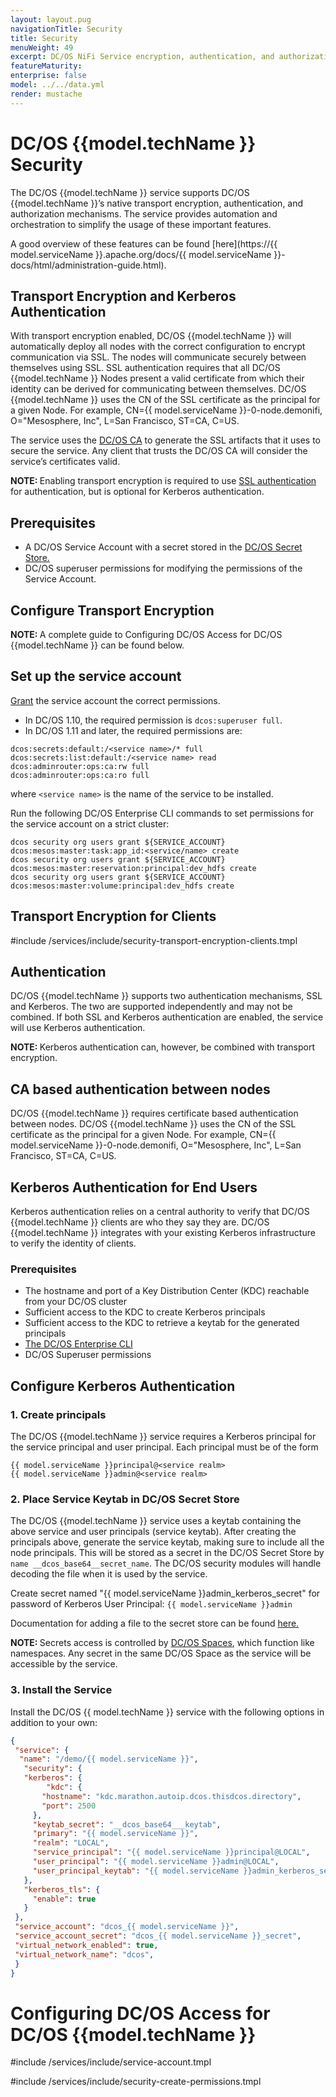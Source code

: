 ```yaml
---
layout: layout.pug
navigationTitle: Security
title: Security
menuWeight: 49
excerpt: DC/OS NiFi Service encryption, authentication, and authorization
featureMaturity:
enterprise: false
model: ../../data.yml
render: mustache
---
```


# DC/OS {{model.techName }} Security

The DC/OS {{model.techName }} service supports DC/OS {{model.techName }}’s native transport encryption, authentication, and authorization mechanisms. The service provides automation and orchestration to simplify the usage of these important features.

A good overview of these features can be found  [here](https://{{ model.serviceName }}.apache.org/docs/{{ model.serviceName }}-docs/html/administration-guide.html).

## Transport Encryption and Kerberos Authentication
With transport encryption enabled, DC/OS {{model.techName }} will automatically deploy all nodes with the correct configuration to encrypt communication via SSL. The nodes will communicate securely between themselves using SSL. SSL authentication requires that all DC/OS {{model.techName }} Nodes present a valid certificate from which their identity can be derived for communicating between themselves.
DC/OS {{model.techName }} uses the CN of the SSL certificate as the principal for a given Node.
For example, CN={{ model.serviceName }}-0-node.demonifi, O="Mesosphere, Inc", L=San Francisco, ST=CA, C=US.

The service uses the [DC/OS CA](https://docs.mesosphere.com/latest/security/ent/tls-ssl/) to generate the SSL artifacts that it uses to secure the service. Any client that trusts the DC/OS CA will consider the service’s certificates valid.

<p class="message--note"><strong>NOTE: </strong>Enabling transport encryption is required to use <a href="https://docs.mesosphere.com/latest/security/ent/tls-ssl/">SSL authentication</a> for authentication, but is optional for Kerberos authentication.</p>

## Prerequisites
- A DC/OS Service Account with a secret stored in the [DC/OS Secret Store.](https://docs.mesosphere.com/latest/security/ent/service-auth/custom-service-auth/)
- DC/OS superuser permissions for modifying the permissions of the Service Account.

## Configure Transport Encryption

<p class="message--note"><strong>NOTE: </strong>A complete guide to Configuring DC/OS Access for DC/OS {{model.techName }} can be found below.</p>


## Set up the service account

[Grant](/mesosphere/dcos/latest/security/ent/perms-management/) the service account the correct permissions.
- In DC/OS 1.10, the required permission is `dcos:superuser full`.
- In DC/OS 1.11 and later, the required permissions are:
```shell
dcos:secrets:default:/<service name>/* full
dcos:secrets:list:default:/<service name> read
dcos:adminrouter:ops:ca:rw full
dcos:adminrouter:ops:ca:ro full
```
where `<service name>` is the name of the service to be installed.

Run the following DC/OS Enterprise CLI commands to set permissions for the service account on a strict cluster:

```shell
dcos security org users grant ${SERVICE_ACCOUNT} dcos:mesos:master:task:app_id:<service/name> create
dcos security org users grant ${SERVICE_ACCOUNT} dcos:mesos:master:reservation:principal:dev_hdfs create
dcos security org users grant ${SERVICE_ACCOUNT} dcos:mesos:master:volume:principal:dev_hdfs create
```

## Transport Encryption for Clients

#include /services/include/security-transport-encryption-clients.tmpl

## Authentication

DC/OS {{model.techName }} supports two authentication mechanisms, SSL and Kerberos. The two are supported independently and may not be combined. If both SSL and Kerberos authentication are enabled, the service will use Kerberos authentication.

<p class="message--note"><strong>NOTE: </strong>Kerberos authentication can, however, be combined with transport encryption.</p>

## CA based authentication between nodes

DC/OS {{model.techName }} requires certificate based authentication between nodes.
DC/OS {{model.techName }} uses the CN of the SSL certificate as the principal for a given Node.
For example, CN={{ model.serviceName }}-0-node.demonifi, O="Mesosphere, Inc", L=San Francisco, ST=CA, C=US.

## Kerberos Authentication for End Users

Kerberos authentication relies on a central authority to verify that DC/OS {{model.techName }} clients are who they say they are. DC/OS {{model.techName }} integrates with your existing Kerberos infrastructure to verify the identity of clients.

### Prerequisites
- The hostname and port of a Key Distribution Center (KDC) reachable from your DC/OS cluster
- Sufficient access to the KDC to create Kerberos principals
- Sufficient access to the KDC to retrieve a keytab for the generated principals
- [The DC/OS Enterprise CLI](/mesosphere/dcos/latest/cli/enterprise-cli/#installing-the-dcos-enterprise-cli)
- DC/OS Superuser permissions

## Configure Kerberos Authentication
### 1. Create principals

The DC/OS {{model.techName }} service requires a Kerberos principal for the service principal and user principal. Each principal must be of the form

   ```shell
   {{ model.serviceName }}principal@<service realm>
   {{ model.serviceName }}admin@<service realm>
   ```
### 2. Place Service Keytab in DC/OS Secret Store

The DC/OS {{model.techName }} service uses a keytab containing the above service and user principals (service keytab). After creating the principals above, generate the service keytab, making sure to include all the node principals. This will be stored as a secret in the DC/OS Secret Store by `name __dcos_base64__secret_name`. The DC/OS security modules will handle decoding the file when it is used by the service. 

Create secret named "{{ model.serviceName }}admin_kerberos_secret" for password of Kerberos User Principal: `{{ model.serviceName }}admin`

Documentation for adding a file to the secret store can be found [here.](/mesosphere/dcos/latest/security/ent/secrets/create-secrets/#creating-secrets-from-a-file-via-the-dcos-enterprise-cli)

<p class="message--note"><strong>NOTE: </strong>Secrets access is controlled by <a href="https://docs.mesosphere.com/latest/security/ent/#spaces-for-secrets">DC/OS Spaces</a>, which function like namespaces. Any secret in the same DC/OS Space as the service will be accessible by the service.</p>

### 3. Install the Service
Install the DC/OS {{ model.techName }} service with the following options in addition to your own:

   ```json
   {
    "service": {
     "name": "/demo/{{ model.serviceName }}",
      "security": {
      "kerberos": {
           "kdc": {
          "hostname": "kdc.marathon.autoip.dcos.thisdcos.directory",
          "port": 2500
        },
        "keytab_secret": "__dcos_base64___keytab",
        "primary": "{{ model.serviceName }}",
        "realm": "LOCAL",
        "service_principal": "{{ model.serviceName }}principal@LOCAL",
        "user_principal": "{{ model.serviceName }}admin@LOCAL",
        "user_principal_keytab": "{{ model.serviceName }}admin_kerberos_secret"
      },
      "kerberos_tls": {
        "enable": true
      }
    },
    "service_account": "dcos_{{ model.serviceName }}",
    "service_account_secret": "dcos_{{ model.serviceName }}_secret",
    "virtual_network_enabled": true,
    "virtual_network_name": "dcos",
    }
  }
   ```


# Configuring DC/OS Access for DC/OS {{model.techName }}

#include /services/include/service-account.tmpl

#include /services/include/security-create-permissions.tmpl
